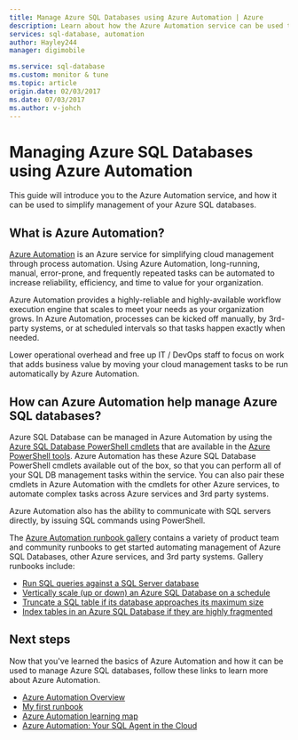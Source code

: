 ```yaml
---
title: Manage Azure SQL Databases using Azure Automation | Azure
description: Learn about how the Azure Automation service can be used to manage Azure SQL databases at scale.
services: sql-database, automation
author: Hayley244
manager: digimobile

ms.service: sql-database
ms.custom: monitor & tune
ms.topic: article
origin.date: 02/03/2017
ms.date: 07/03/2017
ms.author: v-johch
---
```

# Managing Azure SQL Databases using Azure Automation
This guide will introduce you to the Azure Automation service, and how it can be used to simplify management of your Azure SQL databases.

## What is Azure Automation?
[Azure Automation](https://www.azure.cn/home/features/automation/) is an Azure service for simplifying cloud management through process automation. Using Azure Automation, long-running, manual, error-prone, and frequently repeated tasks can be automated to increase reliability, efficiency, and time to value for your organization.

Azure Automation provides a highly-reliable and highly-available workflow execution engine that scales to meet your needs as your organization grows. In Azure Automation, processes can be kicked off manually, by 3rd-party systems, or at scheduled intervals so that tasks happen exactly when needed.

Lower operational overhead and free up IT / DevOps staff to focus on work that adds business value by moving your cloud management tasks to be run automatically by Azure Automation.

## How can Azure Automation help manage Azure SQL databases?
Azure SQL Database can be managed in Azure Automation by using the [Azure SQL Database PowerShell cmdlets](https://docs.microsoft.com/powershell/servicemanagement/azure.sqldatabase/v1.6.1/azure.sqldatabase/) that are available in the [Azure PowerShell tools](https://docs.microsoft.com/powershell/azure/overview). Azure Automation has these Azure SQL Database PowerShell cmdlets available out of the box, so that you can perform all of your SQL DB management tasks within the service. You can also pair these cmdlets in Azure Automation with the cmdlets for other Azure services, to automate complex tasks across Azure services and 3rd party systems.

Azure Automation also has the ability to communicate with SQL servers directly, by issuing SQL commands using PowerShell.

The [Azure Automation runbook gallery](https://azure.microsoft.com/blog/2014/10/07/introducing-the-azure-automation-runbook-gallery/) contains a variety of product team and community runbooks to get started automating management of Azure SQL Databases, other Azure services, and 3rd party systems. Gallery runbooks include:

* [Run SQL queries against a SQL Server database](https://gallery.technet.microsoft.com/scriptcenter/How-to-use-a-SQL-Command-be77f9d2)
* [Vertically scale (up or down) an Azure SQL Database on a schedule](https://gallery.technet.microsoft.com/scriptcenter/Azure-SQL-Database-e957354f)
* [Truncate a SQL table if its database approaches its maximum size](https://gallery.technet.microsoft.com/scriptcenter/Azure-Automation-Your-SQL-30f8736b)
* [Index tables in an Azure SQL Database if they are highly fragmented](https://gallery.technet.microsoft.com/scriptcenter/Indexes-tables-in-an-Azure-73a2a8ea)

## Next steps
Now that you've learned the basics of Azure Automation and how it can be used to manage Azure SQL databases, follow these links to learn more about Azure Automation.

* [Azure Automation Overview](../automation/automation-intro.md)
* [My first runbook](../automation/automation-first-runbook-textual.md)
* [Azure Automation learning map](https://azure.microsoft.com/documentation/learning-paths/automation/)
* [Azure Automation: Your SQL Agent in the Cloud](https://azure.microsoft.com/blog/2014/06/26/azure-automation-your-sql-agent-in-the-cloud/)